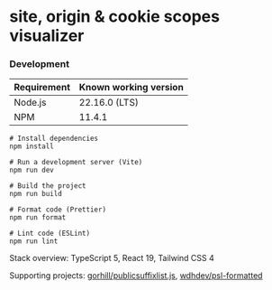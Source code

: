 # site, origin & cookie scopes visualizer

### Development

| Requirement | Known working version |
|-------------|-----------------------|
| Node.js     | 22.16.0 (LTS)         |
| NPM         | 11.4.1                |

```shell
# Install dependencies
npm install

# Run a development server (Vite)
npm run dev

# Build the project
npm run build

# Format code (Prettier)
npm run format

# Lint code (ESLint)
npm run lint
```

Stack overview: TypeScript 5, React 19, Tailwind CSS 4

Supporting projects: [gorhill/publicsuffixlist.js](https://github.com/gorhill/publicsuffixlist.js), [wdhdev/psl-formatted](https://github.com/wdhdev/psl-formatted)